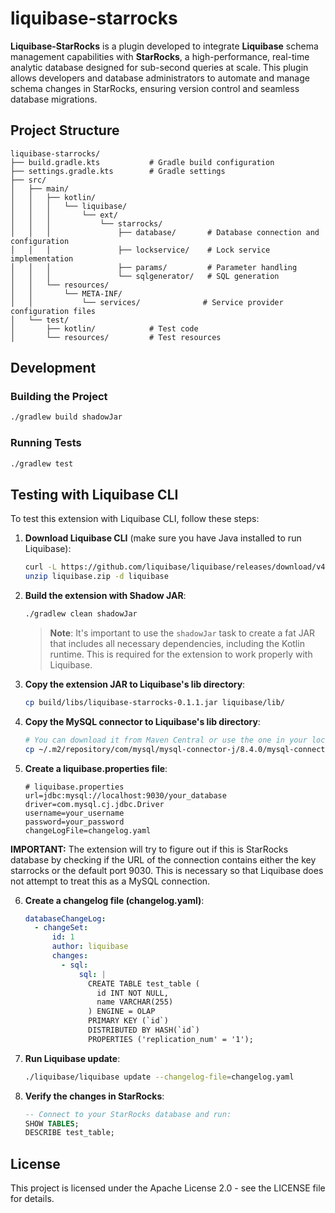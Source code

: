 # liquibase-starrocks

**Liquibase-StarRocks** is a plugin developed to integrate **Liquibase** schema management capabilities with **StarRocks**, 
a high-performance, real-time analytic database designed for sub-second queries at scale. This plugin allows developers and database administrators to automate and 
manage schema changes in StarRocks, ensuring version control and seamless database migrations.

## Project Structure

```
liquibase-starrocks/
├── build.gradle.kts           # Gradle build configuration
├── settings.gradle.kts        # Gradle settings
├── src/
│   ├── main/
│   │   ├── kotlin/
│   │   │   └── liquibase/
│   │   │       └── ext/
│   │   │           └── starrocks/
│   │   │               ├── database/       # Database connection and configuration
│   │   │               ├── lockservice/    # Lock service implementation
│   │   │               ├── params/         # Parameter handling
│   │   │               └── sqlgenerator/   # SQL generation
│   │   └── resources/
│   │       └── META-INF/
│   │           └── services/              # Service provider configuration files
│   └── test/
│       ├── kotlin/            # Test code
│       └── resources/         # Test resources
```

## Development

### Building the Project

```bash
./gradlew build shadowJar
```

### Running Tests

```bash
./gradlew test
```

## Testing with Liquibase CLI

To test this extension with Liquibase CLI, follow these steps:

1. **Download Liquibase CLI** (make sure you have Java installed to run Liquibase):
   ```bash
   curl -L https://github.com/liquibase/liquibase/releases/download/v4.23.0/liquibase-4.23.0.zip -o liquibase.zip
   unzip liquibase.zip -d liquibase
   ```

2. **Build the extension with Shadow JAR**:
   ```bash
   ./gradlew clean shadowJar
   ```

   > **Note**: It's important to use the `shadowJar` task to create a fat JAR that includes all necessary dependencies, including the Kotlin runtime. This is required for the extension to work properly with Liquibase.

3. **Copy the extension JAR to Liquibase's lib directory**:
   ```bash
   cp build/libs/liquibase-starrocks-0.1.1.jar liquibase/lib/
   ```

4. **Copy the MySQL connector to Liquibase's lib directory**:
   ```bash
   # You can download it from Maven Central or use the one in your local Maven repository
   cp ~/.m2/repository/com/mysql/mysql-connector-j/8.4.0/mysql-connector-j-8.4.0.jar liquibase/lib/
   ```

5. **Create a liquibase.properties file**:
   ```properties
   # liquibase.properties
   url=jdbc:mysql://localhost:9030/your_database
   driver=com.mysql.cj.jdbc.Driver
   username=your_username
   password=your_password
   changeLogFile=changelog.yaml
   ```

**IMPORTANT:** The extension will try to figure out if this is StarRocks database by checking if the URL of the 
connection contains either the key starrocks or the default port 9030. This is necessary so that Liquibase does not 
attempt to treat this as a MySQL connection.

6. **Create a changelog file (changelog.yaml)**:
   ```yaml
   databaseChangeLog:
     - changeSet:
         id: 1
         author: liquibase
         changes:
           - sql:
               sql: |
                 CREATE TABLE test_table (
                   id INT NOT NULL,
                   name VARCHAR(255)
                 ) ENGINE = OLAP
                 PRIMARY KEY (`id`)
                 DISTRIBUTED BY HASH(`id`)
                 PROPERTIES ('replication_num' = '1');
   ```

7. **Run Liquibase update**:
   ```bash
   ./liquibase/liquibase update --changelog-file=changelog.yaml
   ```

8. **Verify the changes in StarRocks**:
   ```sql
   -- Connect to your StarRocks database and run:
   SHOW TABLES;
   DESCRIBE test_table;
   ```
## License

This project is licensed under the Apache License 2.0 - see the LICENSE file for details.
